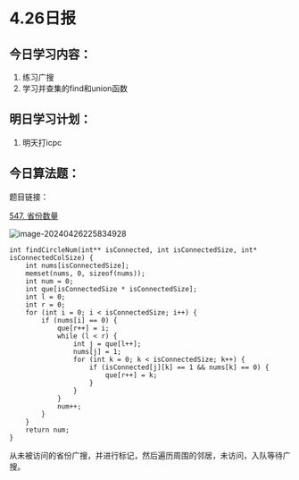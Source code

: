 # 4.26日报

## 今日学习内容：

1. 练习广搜
2. 学习并查集的find和union函数

## 明日学习计划：

1. 明天打icpc

## 今日算法题：

题目链接：

[547. 省份数量](https://leetcode.cn/problems/number-of-provinces/)

![image-20240426225834928](https://gitee.com/liu-bingduo/pic-bed/raw/master/img/image-20240426225834928.png)

```
int findCircleNum(int** isConnected, int isConnectedSize, int* isConnectedColSize) {
    int nums[isConnectedSize];
    memset(nums, 0, sizeof(nums));
    int num = 0;
    int que[isConnectedSize * isConnectedSize];
    int l = 0;
    int r = 0;
    for (int i = 0; i < isConnectedSize; i++) {
        if (nums[i] == 0) {
            que[r++] = i;
            while (l < r) {
                int j = que[l++];
                nums[j] = 1;
                for (int k = 0; k < isConnectedSize; k++) {
                    if (isConnected[j][k] == 1 && nums[k] == 0) {
                        que[r++] = k;
                    }
                }
            }
            num++;
        }
    }
    return num;
}
```

从未被访问的省份广搜，并进行标记，然后遍历周围的邻居，未访问，入队等待广搜。